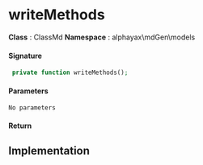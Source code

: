 
# writeMethods

**Class** : ClassMd
**Namespace**  : alphayax\mdGen\models


> 


#### Signature

```php
 private function writeMethods();
```

#### Parameters

    No parameters

#### Return


## Implementation

```php

```

